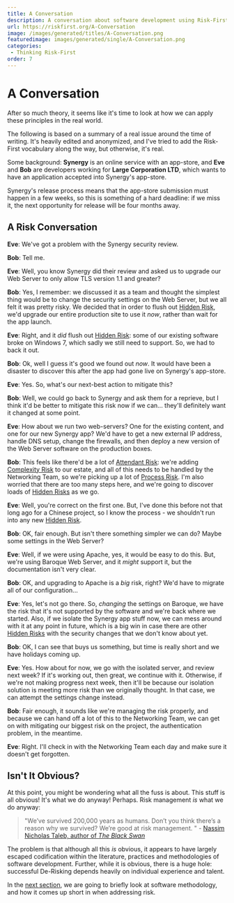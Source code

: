 ```yaml
---
title: A Conversation
description: A conversation about software development using Risk-First vocabulary.
url: https://riskfirst.org/A-Conversation
image: /images/generated/titles/A-Conversation.png
featuredimage: images/generated/single/A-Conversation.png
categories: 
 - Thinking Risk-First
order: 7
---
```



# A Conversation

After so much theory, it seems like it's time to look at how we can apply these principles in the real world.

The following is based on a summary of a real issue around the time of writing.  It's heavily edited and anonymized, and I've tried to add the Risk-First vocabulary along the way, but otherwise, it's real.

Some background:  **Synergy** is an online service with an app-store, and **Eve** and **Bob** are developers working for **Large Corporation LTD**, which wants to have an application accepted into Synergy's app-store.  

Synergy's release process means that the app-store submission must happen in a few weeks, so this is something of a hard deadline: if we miss it, the next opportunity for release will be four months away.

## A Risk Conversation

**Eve**:  We've got a problem with the Synergy security review.  

**Bob**:  Tell me.

**Eve**:  Well, you know Synergy did their review and asked us to upgrade our Web Server to only allow TLS version 1.1 and greater?  

**Bob**:  Yes, I remember:   we discussed it as a team and thought the simplest thing would be to change the security settings on the Web Server, but we all felt it was pretty risky.  We decided that in order to flush out [Hidden Risk](Glossary.md#hidden-risk), we'd upgrade our entire production site to use it _now_, rather than wait for the app launch.

**Eve**:  Right, and it _did_ flush out [Hidden Risk](Glossary.md#hidden-risk): some of our existing software broke on Windows 7, which sadly we still need to support.  So, we had to back it out.

**Bob**:  Ok, well I guess it's good we found out _now_.  It would have been a disaster to discover this after the app had gone live on Synergy's app-store.

**Eve**:  Yes.  So, what's our next-best action to mitigate this?  

**Bob**:  Well, we could go back to Synergy and ask them for a reprieve, but I think it'd be better to mitigate this risk now if we can... they'll definitely want it changed at some point.

**Eve**:  How about we run two web-servers?  One for the existing content, and one for our new Synergy app?  We'd have to get a new external IP address, handle DNS setup, change the firewalls, and then deploy a new version of the Web Server software on the production boxes.

**Bob**:  This feels like there'd be a lot of [Attendant Risk](Glossary.md#attendant-risk):  we're adding [Complexity Risk](Complexity-Risk.md) to our estate, and all of this needs to be handled by the Networking Team, so we're picking up a lot of [Process Risk](Process-Risk.md).  I'm also worried that there are too many steps here, and we're going to discover loads of [Hidden Risks](Glossary.md#hidden-risk) as we go.

**Eve**:  Well, you're correct on the first one.  But, I've done this before not that long ago for a Chinese project, so I know the process - we shouldn't run into any new [Hidden Risk](Glossary.md#hidden-risk).

**Bob**:  OK, fair enough.  But isn't there something simpler we can do?  Maybe some settings in the Web Server?

**Eve**:  Well, if we were using Apache, yes, it would be easy to do this.  But, we're using Baroque Web Server, and it _might_ support it, but the documentation isn't very clear.

**Bob**:  OK, and upgrading to Apache is a _big_ risk, right?  We'd have to migrate all of our configuration... 

**Eve**:  Yes, let's not go there.  So, _changing_ the settings on Baroque, we have the risk that it's not supported by the software and we're back where we started.  Also, if we isolate the Synergy app stuff now, we can mess around with it at any point in future, which is a big win in case there are other [Hidden Risks](Glossary.md#hidden-risk) with the security changes that we don't know about yet.

**Bob**:  OK, I can see that buys us something, but time is really short and we have holidays coming up.  

**Eve**:  Yes. How about for now, we go with the isolated server, and review next week?  If it's working out, then great, we continue with it.  Otherwise, if we're not making progress next week, then it'll be because our isolation solution is meeting more risk than we originally thought.   In that case, we can attempt the settings change instead.

**Bob**:  Fair enough, it sounds like we're managing the risk properly, and because we can hand off a lot of this to the Networking Team, we can get on with mitigating our biggest risk on the project, the authentication problem, in the meantime.

**Eve**:  Right.  I'll check in with the Networking Team each day and make sure it doesn't get forgotten.

## Isn't It Obvious?

At this point, you might be wondering what all the fuss is about.   This stuff is all obvious!  It's what we do anyway!  Perhaps.  Risk management _is_ what we do anyway: 
 
 > "We’ve survived 200,000 years as humans.  Don’t you think there’s a reason why we survived? We’re good at risk management. " - [Nassim Nicholas Taleb, author of _The Black Swan_](https://www.zerohedge.com/news/2018-03-13/taleb-best-thing-society-bankruptcy-goldman-sachs)
 
The problem is that although all this _is_ obvious, it appears to have largely escaped codification within the literature, practices and methodologies of software development.  Further, while it is obvious, there is a huge hole: successful De-Risking depends heavily on individual experience and talent.  

In the [next section](One-Size-Fits-No-One.md), we are going to briefly look at software methodology, and how it comes up short in when addressing risk.



 